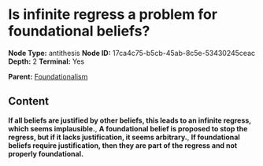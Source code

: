 # Is infinite regress a problem for foundational beliefs?

**Node Type:** antithesis
**Node ID:** 17ca4c75-b5cb-45ab-8c5e-53430245ceac
**Depth:** 2
**Terminal:** Yes

**Parent:** [Foundationalism](foundationalism.md)

## Content

**If all beliefs are justified by other beliefs, this leads to an infinite regress, which seems implausible.**, **A foundational belief is proposed to stop the regress, but if it lacks justification, it seems arbitrary.**, **If foundational beliefs require justification, then they are part of the regress and not properly foundational.**
